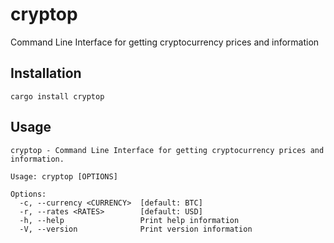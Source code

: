 # cryptop

Command Line Interface for getting cryptocurrency prices and information

## Installation

```
cargo install cryptop
```

## Usage

```
cryptop - Command Line Interface for getting cryptocurrency prices and information.

Usage: cryptop [OPTIONS]

Options:
  -c, --currency <CURRENCY>  [default: BTC]
  -r, --rates <RATES>        [default: USD]
  -h, --help                 Print help information
  -V, --version              Print version information
```

